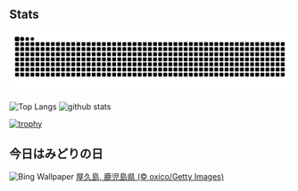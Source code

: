 ## Stats
<picture>
  <source media="(prefers-color-scheme: dark)" srcset="https://raw.githubusercontent.com/ba230t/ba230t/output/github-contribution-grid-snake-dark.svg">
  <source media="(prefers-color-scheme: light)" srcset="https://raw.githubusercontent.com/ba230t/ba230t/output/github-contribution-grid-snake.svg">
  <img alt="github contribution grid snake animation" src="https://raw.githubusercontent.com/ba230t/ba230t/output/github-contribution-grid-snake.svg">
</picture>

<p align="left">
  <img alt="Top Langs" height="150px" src="https://github-readme-stats.vercel.app/api/top-langs/?username=ba230t&layout=compact&theme=transparent" />
  <img alt="github stats" height="150px" src="https://github-readme-stats.vercel.app/api?username=ba230t&theme=transparent" />
</p>

[![trophy](https://github-profile-trophy.vercel.app/?username=ba230t&theme=transparent&column=7)](https://github.com/ryo-ma/github-profile-trophy)


<!-- Bing Wallpaper Start -->
## 今日はみどりの日
![Bing Wallpaper](https://www.bing.com/th?id=OHR.GreeneryDay2025_JA-JP4166384279_1920x1080.jpg&rf=LaDigue_1920x1080.jpg&pid=hp)
[屋久島, 鹿児島県 (© oxico/Getty Images)](https://www.bing.com/search?q=%E5%B1%8B%E4%B9%85%E5%B3%B6%2c+%E9%B9%BF%E5%85%90%E5%B3%B6%E7%9C%8C&form=hpcapt&filters=HpDate%3a%2220250503_1500%22)
<!-- Bing Wallpaper End -->
